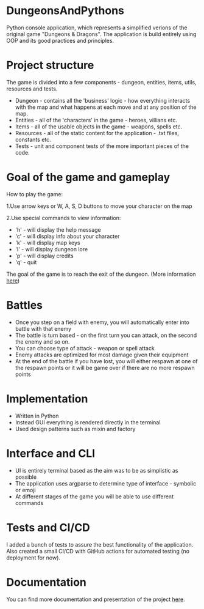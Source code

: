 # DungeonsAndPythons

Python console application, which represents a simplified verions of the original game "Dungeons & Dragons". The application is build entirely using OOP and its good practices and principles.

# Project structure
The game is divided into a few components - dungeon, entities, items, utils, resources and tests.
- Dungeon - contains all the 'business' logic - how everything interacts with the map and what happens at each move and at any position of the map.
- Entities - all of the 'characters' in the game - heroes, villians etc.
- Items - all of the usable objects in the game - weapons, spells etc.
- Resources - all of the static content for the application - .txt files, constants etc.
- Tests - unit and component tests of the more important pieces of the code.

# Goal of the game and gameplay
How to play the game:

1.Use arrow keys or W, A, S, D buttons to move your character on the map

2.Use special commands to view information:

- 'h' - will display the help message
- 'c' - will display info about your character
- 'k' - will display map keys
- 'l' - will display dungeon lore
- 'p' - will display credits
- 'q' - quit

The goal of the game is to reach the exit of the dungeon. (More information [here](resources/files/intro.txt))

# Battles 

- Once you step on a field with enemy, you will automatically enter into battle with that enemy
- The battle is turn based - on the first turn you can attack, on the second the enemy and so on.
- You can choose type of attack - weapon or spell attack
- Enemy attacks are optimized for most damage given their equipment
- At the end of the battle if you have lost, you will either respawn at one of the respawn points or it will be game over if there are no more respawn points


# Implementation

- Written in Python 
- Instead GUI everything is rendered directly in the terminal
- Used design patterns such as mixin and factory

# Interface and CLI

- UI is entirely terminal based as the aim was to be as simplistic as possible
- The application uses argparse to determine type of interface - symbolic or emoji
- At different stages of the game you will be able to use different commands 

# Tests and CI/CD
I added a bunch of tests to assure the best functionality of the application. Also created a small CI/CD with GitHub actions for automated testing (no deployment for now).

# Documentation 

You can find more documentation and presentation of the project [here](resources/doucmentation/).